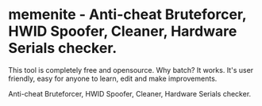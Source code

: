 # memenite - Anti-cheat Bruteforcer, HWID Spoofer, Cleaner, Hardware Serials checker.



This tool is completely free and opensource.
Why batch? It works. It's user friendly, easy for anyone to learn, edit and make improvements.

Anti-cheat Bruteforcer, HWID Spoofer, Cleaner, Hardware Serials checker.
